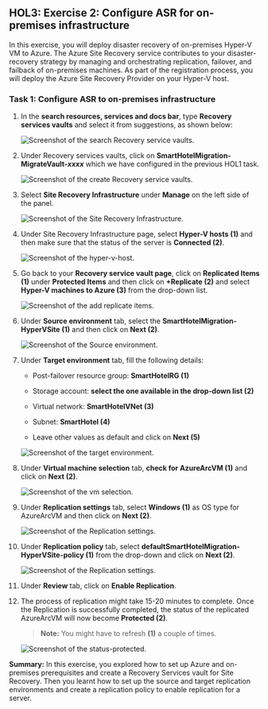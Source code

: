 ## HOL3: Exercise 2: Configure ASR for on-premises infrastructure

In this exercise, you will deploy disaster recovery of on-premises Hyper-V VM to Azure. The Azure Site Recovery service contributes to your disaster-recovery strategy by managing and orchestrating replication, failover, and failback of on-premises machines. As part of the registration process, you will deploy the Azure Site Recovery Provider on your Hyper-V host.

### Task 1: Configure ASR to on-premises infrastructure

1. In the **search resources, services and docs bar**, type **Recovery services vaults** and select it from suggestions, as shown below:
   
    ![Screenshot of the search Recovery service vaults.](Images/upd-search-asr.png "Recovery service vaults")
    
1. Under Recovery services vaults, click on **SmartHotelMigration<inject key="DeploymentID" enableCopy="false" />-MigrateVault-_xxxx_** which we have configured in the previous HOL1 task.  

    ![Screenshot of the create Recovery service vaults.](Images/hol3-e2-s2.png "create Recovery service vaults")

1. Select **Site Recovery Infrastructure** under **Manage** on the left side of the panel.

    ![Screenshot of the Site Recovery Infrastructure.](Images/hol3-e2-s3.png)

1. Under Site Recovery Infrastructure page, select **Hyper-V hosts (1)** and then make sure that the status of the server is **Connected (2)**.

    ![Screenshot of the hyper-v-host.](Images/hol3-e2-s4.png "hyper-v-host")  

1. Go back to your **Recovery service vault page**, click on **Replicated Items (1)** under **Protected Items** and then click on **+Replicate (2)** and select **Hyper-V machines to Azure (3)** from the drop-down list.

    ![Screenshot of the add replicate items.](Images/hol3-e2-s5.png "add replicate items") 
   
1. Under **Source environment** tab, select the **SmartHotelMigration<inject key="DeploymentID" enableCopy="false" />-HyperVSite (1)**  and then click on **Next (2)**.
 
    ![Screenshot of the Source environment.](Images/hol3-e2-s6.png "Source environment") 
   
1. Under **Target environment** tab, fill the following details:

   - Post-failover resource group: **SmartHotelRG (1)**
   
   - Storage account: **select the one available in the drop-down list (2)**  
   
   - Virtual network: **SmartHotelVNet (3)**

   - Subnet: **SmartHotel (4)**
   
   - Leave other values as default and click on **Next (5)**
   
    ![Screenshot of the target environment.](Images/hol3-e2-s7.png "Source environment")    
    
1. Under **Virtual machine selection** tab, **check for AzureArcVM (1)** and click on **Next (2)**.

    ![Screenshot of the vm selection.](Images/hol3-e2-s8.png "vm selection")

1. Under **Replication settings** tab, select **Windows (1)** as OS type for AzureArcVM and then click on **Next (2)**.

    ![Screenshot of the Replication settings.](Images/hol3-e2-s9.png "Replication settings")
     
1. Under **Replication policy** tab, select **defaultSmartHotelMigration<inject key="DeploymentID" enableCopy="false" />-HyperVSite-policy (1)** from the drop-down and click on **Next (2)**.  

    ![Screenshot of the Replication settings.](Images/hol3-e2-s10.png "Replication settings")
   
1. Under **Review** tab, click on **Enable Replication**.

1. The process of replication might take 15-20 minutes to complete. Once the Replication is successfully completed, the status of the replicated AzureArcVM will now become **Protected (2)**.

   > **Note:** You might have to refresh **(1)** a couple of times.

    ![Screenshot of the status-protected.](Images/hol3-e2-s13.png "status-protected")
   
**Summary:** In this exercise, you explored how to set up Azure and on-premises prerequisites and create a Recovery Services vault for Site Recovery. Then you learnt how to set up the source and target replication environments and create a replication policy to enable replication for a server.

